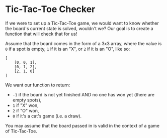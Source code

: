 # Tic-Tac-Toe Checker

If we were to set up a Tic-Tac-Toe game, we would want to know whether the board's current state is solved, wouldn't we? Our goal is to create a function that will check that for us!

Assume that the board comes in the form of a 3x3 array, where the value is `0` if a spot is empty, `1` if it is an "X", or `2` if it is an "O", like so:

```
[
    [0, 0, 1],
    [0, 1, 2],
    [2, 1, 0]
]
```

We want our function to return:

-   `-1` if the board is not yet finished AND no one has won yet (there are empty spots),
-   `1` if "X" won,
-   `2` if "O" won,
-   `0` if it's a cat's game (i.e. a draw).

You may assume that the board passed in is valid in the context of a game of Tic-Tac-Toe.
